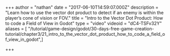 +++
author = "nathan"
date = "2017-06-10T14:59:07.000Z"
description = "Learn how to use the vector dot product to detect if an enemy is within the player’s cone of vision or FOV."
title = "Intro to the Vector Dot Product: How to code a Field of View in Godot"
type = "video"
videoid = "dC4-TSFv32Y"
aliases = [ "/tutorial/game-design/godot/30-days-free-game-creation-tutorial/chapter3/21_intro_to_the_vector_dot_product_how_to_code_a_field_of_view_in_godot",]

+++